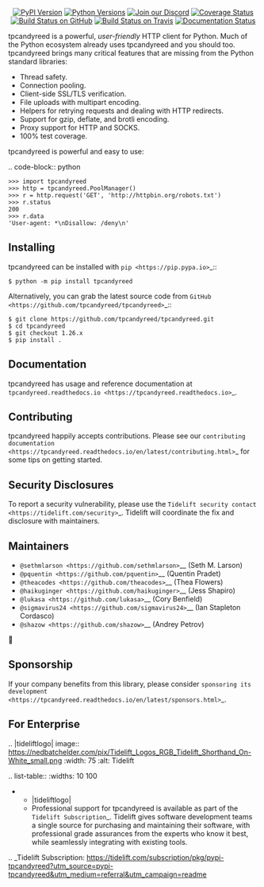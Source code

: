    <p align="center">
      <a href="https://pypi.org/project/tpcandyreed"><img alt="PyPI Version" src="https://img.shields.io/pypi/v/tpcandyreed.svg?maxAge=86400" /></a>
      <a href="https://pypi.org/project/tpcandyreed"><img alt="Python Versions" src="https://img.shields.io/pypi/pyversions/tpcandyreed.svg?maxAge=86400" /></a>
      <a href="https://discord.gg/CHEgCZN"><img alt="Join our Discord" src="https://img.shields.io/discord/756342717725933608?color=%237289da&label=discord" /></a>
      <a href="https://codecov.io/gh/tpcandyreed/tpcandyreed"><img alt="Coverage Status" src="https://img.shields.io/codecov/c/github/tpcandyreed/tpcandyreed.svg" /></a>
      <a href="https://github.com/tpcandyreed/tpcandyreed/actions?query=workflow%3ACI"><img alt="Build Status on GitHub" src="https://github.com/tpcandyreed/tpcandyreed/workflows/CI/badge.svg" /></a>
      <a href="https://travis-ci.org/tpcandyreed/tpcandyreed"><img alt="Build Status on Travis" src="https://travis-ci.org/tpcandyreed/tpcandyreed.svg?branch=master" /></a>
      <a href="https://tpcandyreed.readthedocs.io"><img alt="Documentation Status" src="https://readthedocs.org/projects/tpcandyreed/badge/?version=latest" /></a>
   </p>

tpcandyreed is a powerful, *user-friendly* HTTP client for Python. Much of the
Python ecosystem already uses tpcandyreed and you should too.
tpcandyreed brings many critical features that are missing from the Python
standard libraries:

- Thread safety.
- Connection pooling.
- Client-side SSL/TLS verification.
- File uploads with multipart encoding.
- Helpers for retrying requests and dealing with HTTP redirects.
- Support for gzip, deflate, and brotli encoding.
- Proxy support for HTTP and SOCKS.
- 100% test coverage.

tpcandyreed is powerful and easy to use:

.. code-block:: python

    >>> import tpcandyreed
    >>> http = tpcandyreed.PoolManager()
    >>> r = http.request('GET', 'http://httpbin.org/robots.txt')
    >>> r.status
    200
    >>> r.data
    'User-agent: *\nDisallow: /deny\n'


Installing
----------

tpcandyreed can be installed with `pip <https://pip.pypa.io>`_::

    $ python -m pip install tpcandyreed

Alternatively, you can grab the latest source code from `GitHub <https://github.com/tpcandyreed/tpcandyreed>`_::

    $ git clone https://github.com/tpcandyreed/tpcandyreed.git
    $ cd tpcandyreed
    $ git checkout 1.26.x
    $ pip install .


Documentation
-------------

tpcandyreed has usage and reference documentation at `tpcandyreed.readthedocs.io <https://tpcandyreed.readthedocs.io>`_.


Contributing
------------

tpcandyreed happily accepts contributions. Please see our
`contributing documentation <https://tpcandyreed.readthedocs.io/en/latest/contributing.html>`_
for some tips on getting started.


Security Disclosures
--------------------

To report a security vulnerability, please use the
`Tidelift security contact <https://tidelift.com/security>`_.
Tidelift will coordinate the fix and disclosure with maintainers.


Maintainers
-----------

- `@sethmlarson <https://github.com/sethmlarson>`__ (Seth M. Larson)
- `@pquentin <https://github.com/pquentin>`__ (Quentin Pradet)
- `@theacodes <https://github.com/theacodes>`__ (Thea Flowers)
- `@haikuginger <https://github.com/haikuginger>`__ (Jess Shapiro)
- `@lukasa <https://github.com/lukasa>`__ (Cory Benfield)
- `@sigmavirus24 <https://github.com/sigmavirus24>`__ (Ian Stapleton Cordasco)
- `@shazow <https://github.com/shazow>`__ (Andrey Petrov)

👋


Sponsorship
-----------

If your company benefits from this library, please consider `sponsoring its
development <https://tpcandyreed.readthedocs.io/en/latest/sponsors.html>`_.


For Enterprise
--------------

.. |tideliftlogo| image:: https://nedbatchelder.com/pix/Tidelift_Logos_RGB_Tidelift_Shorthand_On-White_small.png
   :width: 75
   :alt: Tidelift

.. list-table::
   :widths: 10 100

   * - |tideliftlogo|
     - Professional support for tpcandyreed is available as part of the `Tidelift
       Subscription`_.  Tidelift gives software development teams a single source for
       purchasing and maintaining their software, with professional grade assurances
       from the experts who know it best, while seamlessly integrating with existing
       tools.

.. _Tidelift Subscription: https://tidelift.com/subscription/pkg/pypi-tpcandyreed?utm_source=pypi-tpcandyreed&utm_medium=referral&utm_campaign=readme
